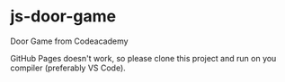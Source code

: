 # js-door-game
Door Game from Codeacademy

GitHub Pages doesn't work, so please clone this project and run on you compiler (preferably VS Code).
